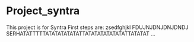 # Project_syntra
This project is for Syntra
First steps are:
zsedfghjkl
FDUJNJDNJDNJDNDJ
SERHATATTTTTATATATATATATTATATATATATATATTATATAT
...
